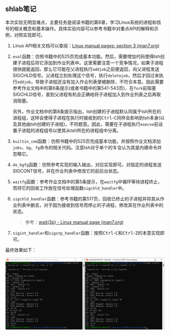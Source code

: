 ## shlab笔记

本次实验无明显难点，主要任务是阅读书籍的第8章，学习Linux系统的进程和信号的相关概念和基本操作。具体实验内容可以参考书籍中对重点API的解释和示例，对照实现即可。

1. Linux API相关文档可以查阅：[Linux manual pages: section 3 (man7.org)](https://man7.org/linux/man-pages/dir_section_3.html)

2. `eval`函数：仿照书籍中的525页完成基本功能。然后，需要增加代码使得tsh创建子进程后将它添加到作业列表中。这里需要注意一个竞争情况，如果子进程很快就能返回，那么它可能在父进程执行`addjob`之前便返回，向父进程发送SIGCHLD信号。父进程立刻处理这个信号，执行`deletejob`，然后才回过来执行`addjob`，导致子进程还没有加入作业列表便被删除，不符合本意。因此需要参考作业文档中的第6条提示(或者书籍中的第541-543页)，在`fork`前阻塞SIGCHLD信号，直到父进程有机会正确地将子进程加入到作业列表之后再取消阻塞。

    另外，作业文档中的第8条提示指出，tsh创建的子进程默认同属于tsh所在的进程组，这样会使得子进程在执行时接收到的<kbd>Ctrl</kbd>-<kbd>C</kbd>同样会影响到tsh本身(以及其他由tsh创建的子进程)，不符题意。因此，需要在子进程执行`execve`前设置子进程的进程组号以使其从tsh所在的进程组中分离。

3. `builtin_cmd`函数：仿照书籍中的525页完成基本功能，并按照作业文档添加`jobs`、`bg`、`fg`命令的相关代码。注意tsh对于单个的’&’会认为其是内建命令并忽略它。

4. `do_bgfg`函数：仿照参考实现的输入输出，对应实现即可。对指定的进程发送SIGCONT信号，并在作业列表中修改它的前后台状态。

5. `waitfg`函数：参考作业文档中的第5条提示，在`waitfg`中循环等待进程终止，而将它的回收工作放在信号处理函数`sigchld_handler`中。

6. `sigchld_handler`函数：参考书籍的第517页，回收已终止的子进程并将其从作业列表中删去，对于因为接收到信号而停止的子进程，修改其在作业列表中的状态。

    > 参考：[wait(3p) - Linux manual page (man7.org)](https://man7.org/linux/man-pages/man3/wait.3p.html)
7. `sigint_handler`和`sigstp_handler`函数：按照<kbd>Ctrl</kbd>-<kbd>C</kbd>和<kbd>Ctrl</kbd>-<kbd>Z</kbd>的本意实现即可。

最终效果如下：

![](screenshot/SampleTestOutput.png)
